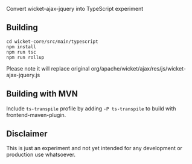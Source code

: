 Convert wicket-ajax-jquery into TypeScript experiment

## Building
```cd wicket-core/src/main/typescript```  
```npm install```  
```npm run tsc```  
```npm run rollup``` 

Please note it will replace original org/apache/wicket/ajax/res/js/wicket-ajax-jquery.js

## Building with MVN
Include `ts-transpile` profile by adding `-P ts-transpile` to build with frontend-maven-plugin. 

## Disclaimer
This is just an experiment and not yet intended for any development or production use whatsoever.